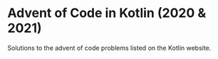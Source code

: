 # Advent of Code in Kotlin (2020 & 2021)
Solutions to the advent of code problems listed on the Kotlin website.
